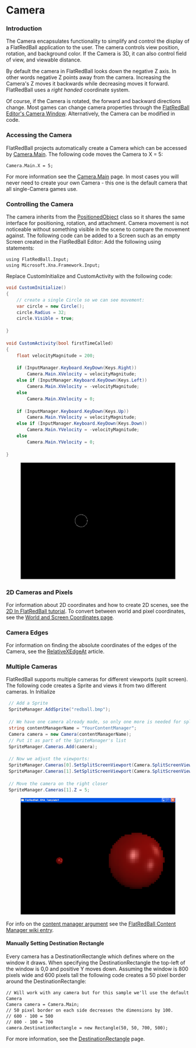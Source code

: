 # Camera

### Introduction

The Camera encapsulates functionality to simplify and control the display of a FlatRedBall application to the user. The camera controls view position, rotation, and background color. If the Camera is 3D, it can also control field of view, and viewable distance.&#x20;

By default the camera in FlatRedBall looks down the negative Z axis. In other words negative Z points away from the camera. Increasing the Camera's Z moves it backwards while decreasing moves it forward. FlatRedBall uses a _right handed_ coordinate system.

Of course, if the Camera is rotated, the forward and backward directions change. Most games can change camera properties through the [FlatRedBall Editor's Camera Window](../../../glue-reference/camera.md). Alternatively, the Camera can be modified in code.

### Accessing the Camera

FlatRedBall projects automatically create a Camera which can be accessed by [Camera.Main](main.md). The following code moves the Camera to X = 5:

```
Camera.Main.X = 5;
```

For more information see the [Camera.Main](main.md) page. In most cases you will never need to create your own Camera - this one is the default camera that all single-Camera games use.

### Controlling the Camera

The camera inherits from the [PositionedObject](../positionedobject/) class so it shares the same interface for positioning, rotation, and attachment. Camera movement is not noticeable without something visible in the scene to compare the movement against. The following code can be added to a Screen such as an empty Screen created in the FlatRedBall Editor: Add the following using statements:

```
using FlatRedBall.Input;
using Microsoft.Xna.Framework.Input;
```

Replace CustomInitialize and CustomActivity with the following code:

```csharp
void CustomInitialize()
{
    // create a single Circle so we can see movement:
    var circle = new Circle();
    circle.Radius = 32;
    circle.Visible = true;

}

void CustomActivity(bool firstTimeCalled)
{
    float velocityMagnitude = 200;

    if (InputManager.Keyboard.KeyDown(Keys.Right))
        Camera.Main.XVelocity = velocityMagnitude;
    else if (InputManager.Keyboard.KeyDown(Keys.Left))
        Camera.Main.XVelocity = -velocityMagnitude;
    else
        Camera.Main.XVelocity = 0;

    if (InputManager.Keyboard.KeyDown(Keys.Up))
        Camera.Main.YVelocity = velocityMagnitude;
    else if (InputManager.Keyboard.KeyDown(Keys.Down))
        Camera.Main.YVelocity = -velocityMagnitude;
    else
        Camera.Main.YVelocity = 0;

}
```

<figure><img src="../../../media/2016-01-10_08-09-06.gif" alt=""><figcaption></figcaption></figure>

### 2D Cameras and Pixels

For information about 2D coordinates and how to create 2D scenes, see the [2D In FlatRedBall tutorial](../../../frb/docs/index.php). To convert between world and pixel coordinates, see the [World and Screen Coordinates page](../../../frb/docs/index.php#World\_and\_Screen\_Coordinates).

### Camera Edges

For information on finding the absolute coordinates of the edges of the Camera, see the [RelativeXEdgeAt](../../../frb/docs/index.php) article.

### Multiple Cameras

FlatRedBall supports multiple cameras for different viewports (split screen). The following code creates a Sprite and views it from two different cameras. In Initialize

```csharp
 // Add a Sprite
 SpriteManager.AddSprite("redball.bmp");

 // We have one camera already made, so only one more is needed for split screen.
 string contentManagerName = "YourContentManager";
 Camera camera = new Camera(contentManagerName);
 // Put it as part of the SpriteManager's list
 SpriteManager.Cameras.Add(camera);

 // Now we adjust the viewports:
 SpriteManager.Cameras[0].SetSplitScreenViewport(Camera.SplitScreenViewport.LeftHalf);
 SpriteManager.Cameras[1].SetSplitScreenViewport(Camera.SplitScreenViewport.RightHalf);   

 // Move the camera on the right closer
 SpriteManager.Cameras[1].Z = 5;
```

&#x20;

<figure><img src="../../../media/migrated_media-SplitScreen.png" alt=""><figcaption></figcaption></figure>

For info on the [content manager argument](../../../frb/docs/index.php) see the [FlatRedBall Content Manager wiki entry](../../../frb/docs/index.php).

#### Manually Setting Destination Rectangle

Every camera has a DestinationRectangle which defines where on the window it draws. When specifying the DestinationRectangle the top-left of the window is 0,0 and positive Y moves down. Assuming the window is 800 pixels wide and 600 pixels tall the following code creates a 50 pixel border around the DestinationRectangle:

```clike
// Will work with any camera but for this sample we'll use the default Camera
Camera camera = Camera.Main;
// 50 pixel border on each side decreases the dimensions by 100.
// 600 - 100 = 500
// 800 - 100 = 700
camera.DestinationRectangle = new Rectangle(50, 50, 700, 500);
```

For more information, see the [DestinationRectangle](destinationrectangle.md) page.

